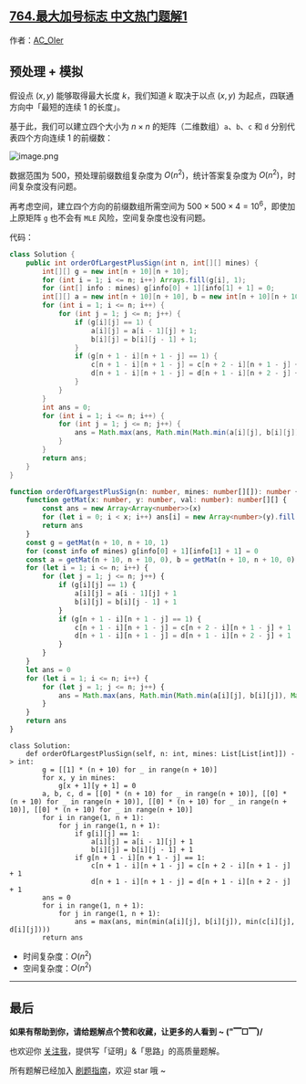## [764.最大加号标志 中文热门题解1](https://leetcode.cn/problems/largest-plus-sign/solutions/100000/by-ac_oier-q932)

作者：[AC_OIer](https://leetcode.cn/u/AC_OIer)
## 预处理 + 模拟

假设点 $(x, y)$ 能够取得最大长度 $k$，我们知道 $k$ 取决于以点 $(x, y)$ 为起点，四联通方向中「最短的连续 $1$ 的长度」。

基于此，我们可以建立四个大小为 $n \times n$ 的矩阵（二维数组）`a`、`b`、`c` 和 `d` 分别代表四个方向连续 $1$ 的前缀数：

![image.png](https://pic.leetcode.cn/1667958744-jszheo-image.png)

数据范围为 $500$，预处理前缀数组复杂度为 $O(n^2)$，统计答案复杂度为 $O(n^2)$，时间复杂度没有问题。

再考虑空间，建立四个方向的前缀数组所需空间为 $500 \times 500 \times 4 = 10^6$，即使加上原矩阵 `g` 也不会有 `MLE` 风险，空间复杂度也没有问题。

代码：
```Java []
class Solution {
    public int orderOfLargestPlusSign(int n, int[][] mines) {
        int[][] g = new int[n + 10][n + 10];
        for (int i = 1; i <= n; i++) Arrays.fill(g[i], 1);
        for (int[] info : mines) g[info[0] + 1][info[1] + 1] = 0;
        int[][] a = new int[n + 10][n + 10], b = new int[n + 10][n + 10], c = new int[n + 10][n + 10], d = new int[n + 10][n + 10];
        for (int i = 1; i <= n; i++) {
            for (int j = 1; j <= n; j++) {
                if (g[i][j] == 1) {
                    a[i][j] = a[i - 1][j] + 1;
                    b[i][j] = b[i][j - 1] + 1;
                }
                if (g[n + 1 - i][n + 1 - j] == 1) {
                    c[n + 1 - i][n + 1 - j] = c[n + 2 - i][n + 1 - j] + 1;
                    d[n + 1 - i][n + 1 - j] = d[n + 1 - i][n + 2 - j] + 1;
                }
            }
        }
        int ans = 0;
        for (int i = 1; i <= n; i++) {
            for (int j = 1; j <= n; j++) {
                ans = Math.max(ans, Math.min(Math.min(a[i][j], b[i][j]), Math.min(c[i][j], d[i][j])));
            }
        }
        return ans;
    }
}
```
```TypeScript []
function orderOfLargestPlusSign(n: number, mines: number[][]): number {
    function getMat(x: number, y: number, val: number): number[][] {
        const ans = new Array<Array<number>>(x)
        for (let i = 0; i < x; i++) ans[i] = new Array<number>(y).fill(val)
        return ans
    }
    const g = getMat(n + 10, n + 10, 1)
    for (const info of mines) g[info[0] + 1][info[1] + 1] = 0
    const a = getMat(n + 10, n + 10, 0), b = getMat(n + 10, n + 10, 0), c = getMat(n + 10, n + 10, 0), d = getMat(n + 10, n + 10, 0)
    for (let i = 1; i <= n; i++) {
        for (let j = 1; j <= n; j++) {
            if (g[i][j] == 1) {
                a[i][j] = a[i - 1][j] + 1
                b[i][j] = b[i][j - 1] + 1
            }
            if (g[n + 1 - i][n + 1 - j] == 1) {
                c[n + 1 - i][n + 1 - j] = c[n + 2 - i][n + 1 - j] + 1
                d[n + 1 - i][n + 1 - j] = d[n + 1 - i][n + 2 - j] + 1
            }
        }
    }
    let ans = 0
    for (let i = 1; i <= n; i++) {
        for (let j = 1; j <= n; j++) {
            ans = Math.max(ans, Math.min(Math.min(a[i][j], b[i][j]), Math.min(c[i][j], d[i][j])))
        }
    }
    return ans
}
```
```Python3 []
class Solution:
    def orderOfLargestPlusSign(self, n: int, mines: List[List[int]]) -> int:
        g = [[1] * (n + 10) for _ in range(n + 10)]
        for x, y in mines:
            g[x + 1][y + 1] = 0
        a, b, c, d = [[0] * (n + 10) for _ in range(n + 10)], [[0] * (n + 10) for _ in range(n + 10)], [[0] * (n + 10) for _ in range(n + 10)], [[0] * (n + 10) for _ in range(n + 10)]
        for i in range(1, n + 1):
            for j in range(1, n + 1):
                if g[i][j] == 1:
                    a[i][j] = a[i - 1][j] + 1
                    b[i][j] = b[i][j - 1] + 1
                if g[n + 1 - i][n + 1 - j] == 1:
                    c[n + 1 - i][n + 1 - j] = c[n + 2 - i][n + 1 - j] + 1
                    d[n + 1 - i][n + 1 - j] = d[n + 1 - i][n + 2 - j] + 1
        ans = 0
        for i in range(1, n + 1):
            for j in range(1, n + 1):
                ans = max(ans, min(min(a[i][j], b[i][j]), min(c[i][j], d[i][j])))
        return ans
```
* 时间复杂度：$O(n^2)$
* 空间复杂度：$O(n^2)$

---

## 最后

**如果有帮助到你，请给题解点个赞和收藏，让更多的人看到 ~ ("▔□▔)/**

也欢迎你 [关注我](https://acoier.com/oimg/gzh-qrcode.webp)，提供写「证明」&「思路」的高质量题解。

所有题解已经加入 [刷题指南](https://github.com/SharingSource/LogicStack-LeetCode/wiki)，欢迎 star 哦 ~
